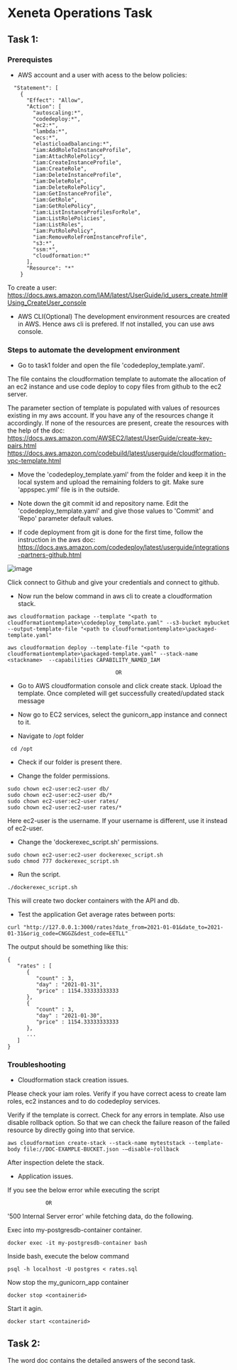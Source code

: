 # Xeneta Operations Task

## Task 1:

### Prerequistes
* AWS account and a user with acess to the below policies:
```
  "Statement": [
    {
      "Effect": "Allow",
      "Action": [
        "autoscaling:*",
        "codedeploy:*",
        "ec2:*",
        "lambda:*",
        "ecs:*",
        "elasticloadbalancing:*",
        "iam:AddRoleToInstanceProfile",
        "iam:AttachRolePolicy",
        "iam:CreateInstanceProfile",
        "iam:CreateRole",
        "iam:DeleteInstanceProfile",
        "iam:DeleteRole",
        "iam:DeleteRolePolicy",
        "iam:GetInstanceProfile",
        "iam:GetRole",
        "iam:GetRolePolicy",
        "iam:ListInstanceProfilesForRole",
        "iam:ListRolePolicies",
        "iam:ListRoles",
        "iam:PutRolePolicy",
        "iam:RemoveRoleFromInstanceProfile",
        "s3:*",
        "ssm:*",
		"cloudformation:*"
      ],
      "Resource": "*"
    }    

```
To create a user: https://docs.aws.amazon.com/IAM/latest/UserGuide/id_users_create.html#Using_CreateUser_console

* AWS CLI(Optional)
The development environment resources are created in AWS. Hence aws cli is prefered. If not installed, you can use aws console.

### Steps to automate the development environment

* Go to task1 folder and open the file 'codedeploy_template.yaml'. 

The file contains the cloudformation template to automate the allocation of an ec2 instance and use code deploy to copy files from github to the ec2 server.

The parameter section of template is populated with values of resources existing in my aws account. If you have any of the resources change it accordingly.
If none of the resources are present, create the resources with the help of the doc:
https://docs.aws.amazon.com/AWSEC2/latest/UserGuide/create-key-pairs.html
https://docs.aws.amazon.com/codebuild/latest/userguide/cloudformation-vpc-template.html

* Move the 'codedeploy_template.yaml' from the folder and keep it in the local system and upload the remaining folders to git. Make sure 'appspec.yml' file is in the outside.

* Note down the git commit id and repository name. Edit the 'codedeploy_template.yaml' and give those values to 'Commit' and 'Repo' parameter default values.

* If code deployment from git is done for the first time, follow the instruction in the aws doc: https://docs.aws.amazon.com/codedeploy/latest/userguide/integrations-partners-github.html

![image](https://user-images.githubusercontent.com/74228590/205670671-7ec0e80e-6824-443d-9004-f6b0879384d4.png)

Click connect to Github and give your credentials and connect to github.

* Now run the below command in aws cli to create a cloudformation stack.

```
aws cloudformation package --template "<path to cloudformationtemplate>\codedeploy_template.yaml" --s3-bucket mybucket --output-template-file "<path to cloudformationtemplate>\packaged-template.yaml"

aws cloudformation deploy --template-file "<path to cloudformationtemplate>\packaged-template.yaml" --stack-name <stackname>  --capabilities CAPABILITY_NAMED_IAM
```

                                      OR
									  
* Go to AWS cloudformation console and click create stack. Upload the template.
Once completed will get successfully created/updated stack message

* Now go to EC2 services, select the gunicorn_app instance and connect to it.

* Navigate to /opt folder
```
 cd /opt
```

* Check if our folder is present there. 

* Change the folder permissions.

```
sudo chown ec2-user:ec2-user db/
sudo chown ec2-user:ec2-user db/*
sudo chown ec2-user:ec2-user rates/
sudo chown ec2-user:ec2-user rates/*
```

Here ec2-user is the username. If your username is different, use it instead of ec2-user.

* Change the 'dockerexec_script.sh' permissions.
```
sudo chown ec2-user:ec2-user dockerexec_script.sh
sudo chmod 777 dockerexec_script.sh
```

* Run the script.
```
./dockerexec_script.sh
```
This will create two docker containers with the API and db.

* Test the application
Get average rates between ports:
```
curl "http://127.0.0.1:3000/rates?date_from=2021-01-01&date_to=2021-01-31&orig_code=CNGGZ&dest_code=EETLL"
```

The output should be something like this:
```
{
   "rates" : [
      {
         "count" : 3,
         "day" : "2021-01-31",
         "price" : 1154.33333333333
      },
      {
         "count" : 3,
         "day" : "2021-01-30",
         "price" : 1154.33333333333
      },
      ...
   ]
}
```

### Troubleshooting

* Cloudformation stack creation issues.

Please check your iam roles. Verify if you have correct acess to create Iam roles, ec2 instances and to do codedeploy services.

Verify if the template is correct. Check for any errors in template. Also use disable rollback option. So that we can check the failure reason of the failed resource by directly going into that service.
```
aws cloudformation create-stack --stack-name myteststack --template-body file://DOC-EXAMPLE-BUCKET.json -–disable-rollback 
```
After inspection delete the stack.

* Application issues.

If you see the below error while executing the script

                OR
				
'500 Internal Server error' while fetching data, do the following.


Exec into my-postgresdb-container container.

```
docker exec -it my-postgresdb-container bash
```

Inside bash, execute the below command
```
psql -h localhost -U postgres < rates.sql
```

Now stop the my_gunicorn_app container
```
docker stop <containerid>
```

Start it agin.
```
docker start <containerid>
```

## Task 2:

The word doc contains the detailed answers of the second task.